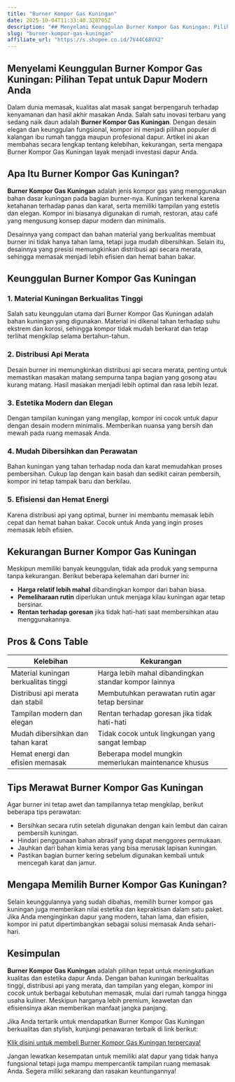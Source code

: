 ```yaml
---
title: "Burner Kompor Gas Kuningan"
date: 2025-10-04T11:33:40.328705Z
description: "## Menyelami Keunggulan Burner Kompor Gas Kuningan: Pilihan Tepat untuk Dapur Modern Anda..."
slug: "burner-kompor-gas-kuningan"
affiliate_url: "https://s.shopee.co.id/7V44C68VX2"
---
```

## Menyelami Keunggulan Burner Kompor Gas Kuningan: Pilihan Tepat untuk Dapur Modern Anda

Dalam dunia memasak, kualitas alat masak sangat berpengaruh terhadap kenyamanan dan hasil akhir masakan Anda. Salah satu inovasi terbaru yang sedang naik daun adalah **Burner Kompor Gas Kuningan**. Dengan desain elegan dan keunggulan fungsional, kompor ini menjadi pilihan populer di kalangan ibu rumah tangga maupun profesional dapur. Artikel ini akan membahas secara lengkap tentang kelebihan, kekurangan, serta mengapa Burner Kompor Gas Kuningan layak menjadi investasi dapur Anda.

## Apa Itu Burner Kompor Gas Kuningan?

**Burner Kompor Gas Kuningan** adalah jenis kompor gas yang menggunakan bahan dasar kuningan pada bagian burner-nya. Kuningan terkenal karena ketahanan terhadap panas dan karat, serta memiliki tampilan yang estetis dan elegan. Kompor ini biasanya digunakan di rumah, restoran, atau café yang mengusung konsep dapur modern dan minimalis.

Desainnya yang compact dan bahan material yang berkualitas membuat burner ini tidak hanya tahan lama, tetapi juga mudah dibersihkan. Selain itu, desainnya yang presisi memungkinkan distribusi api secara merata, sehingga memasak menjadi lebih efisien dan hemat bahan bakar.

## Keunggulan Burner Kompor Gas Kuningan

### 1. Material Kuningan Berkualitas Tinggi

Salah satu keunggulan utama dari Burner Kompor Gas Kuningan adalah bahan kuningan yang digunakan. Material ini dikenal tahan terhadap suhu ekstrem dan korosi, sehingga kompor tidak mudah berkarat dan tetap terlihat mengkilap selama bertahun-tahun.

### 2. Distribusi Api Merata

Desain burner ini memungkinkan distribusi api secara merata, penting untuk memastikan masakan matang sempurna tanpa bagian yang gosong atau kurang matang. Hasil masakan menjadi lebih optimal dan rasa lebih lezat.

### 3. Estetika Modern dan Elegan

Dengan tampilan kuningan yang mengilap, kompor ini cocok untuk dapur dengan desain modern minimalis. Memberikan nuansa yang bersih dan mewah pada ruang memasak Anda.

### 4. Mudah Dibersihkan dan Perawatan

Bahan kuningan yang tahan terhadap noda dan karat memudahkan proses pembersihan. Cukup lap dengan kain basah dan sedikit cairan pembersih, kompor ini tetap tampak baru dan berkilau.

### 5. Efisiensi dan Hemat Energi

Karena distribusi api yang optimal, burner ini membantu memasak lebih cepat dan hemat bahan bakar. Cocok untuk Anda yang ingin proses memasak lebih efisien.

## Kekurangan Burner Kompor Gas Kuningan

Meskipun memiliki banyak keunggulan, tidak ada produk yang sempurna tanpa kekurangan. Berikut beberapa kelemahan dari burner ini:

- **Harga relatif lebih mahal** dibandingkan kompor dari bahan biasa.
- **Pemeliharaan rutin** diperlukan untuk menjaga kilau kuningan agar tetap bersinar.
- **Rentan terhadap goresan** jika tidak hati-hati saat membersihkan atau menggunakannya.

## Pros & Cons Table

| Kelebihan                                       | Kekurangan                                          |
|-------------------------------------------------|-----------------------------------------------------|
| Material kuningan berkualitas tinggi           | Harga lebih mahal dibandingkan standar kompor lainnya |
| Distribusi api merata dan stabil               | Membutuhkan perawatan rutin agar tetap bersinar  |
| Tampilan modern dan elegan                     | Rentan terhadap goresan jika tidak hati-hati      |
| Mudah dibersihkan dan tahan karat             | Tidak cocok untuk lingkungan yang sangat lembap  |
| Hemat energi dan efisien memasak             | Beberapa model mungkin memerlukan maintenance khusus |

## Tips Merawat Burner Kompor Gas Kuningan

Agar burner ini tetap awet dan tampilannya tetap mengkilap, berikut beberapa tips perawatan:

- Bersihkan secara rutin setelah digunakan dengan kain lembut dan cairan pembersih kuningan.
- Hindari penggunaan bahan abrasif yang dapat menggores permukaan.
- Jauhkan dari bahan kimia keras yang bisa merusak lapisan kuningan.
- Pastikan bagian burner kering sebelum digunakan kembali untuk mencegah karat dan jamur.

## Mengapa Memilih Burner Kompor Gas Kuningan?

Selain keunggulannya yang sudah dibahas, memilih burner kompor gas kuningan juga memberikan nilai estetika dan kepraktisan dalam satu paket. Jika Anda menginginkan dapur yang modern, tahan lama, dan efisien, kompor ini patut dipertimbangkan sebagai solusi memasak Anda sehari-hari.

## Kesimpulan

**Burner Kompor Gas Kuningan** adalah pilihan tepat untuk meningkatkan kualitas dan estetika dapur Anda. Dengan bahan kuningan berkualitas tinggi, distribusi api yang merata, dan tampilan yang elegan, kompor ini cocok untuk berbagai kebutuhan memasak, mulai dari rumah tangga hingga usaha kuliner. Meskipun harganya lebih premium, keawetan dan efisiensinya akan memberikan manfaat jangka panjang.

Jika Anda tertarik untuk mendapatkan Burner Kompor Gas Kuningan berkualitas dan stylish, kunjungi penawaran terbaik di link berikut:

[Klik disini untuk membeli Burner Kompor Gas Kuningan terpercaya!](https://s.shopee.co.id/7V44C68VX2)

Jangan lewatkan kesempatan untuk memiliki alat dapur yang tidak hanya fungsional tetapi juga mampu mempercantik tampilan ruang memasak Anda. Segera miliki sekarang dan rasakan keuntungannya!